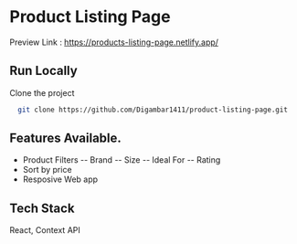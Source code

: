 # Product Listing Page
Preview Link : https://products-listing-page.netlify.app/

## Run Locally

Clone the project

```bash
  git clone https://github.com/Digambar1411/product-listing-page.git
```

## Features Available.

- Product Filters
  -- Brand
  -- Size
  -- Ideal For
  -- Rating
- Sort by price
- Resposive Web app

## Tech Stack

React, Context API


